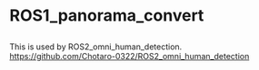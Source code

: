 # ROS1_panorama_convert
##
This is used by ROS2_omni_human_detection.<br>
https://github.com/Chotaro-0322/ROS2_omni_human_detection
